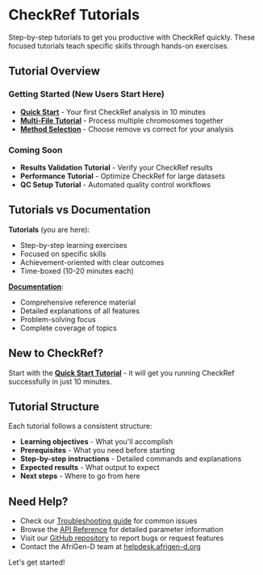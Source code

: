 # CheckRef Tutorials

Step-by-step tutorials to get you productive with CheckRef quickly. These focused tutorials teach specific skills through hands-on exercises.

## Tutorial Overview

### Getting Started (New Users Start Here)
- [**Quick Start**](./quick-start) - Your first CheckRef analysis in 10 minutes
- [**Multi-File Tutorial**](./multi-file-tutorial) - Process multiple chromosomes together
- [**Method Selection**](./method-selection) - Choose remove vs correct for your analysis

### Coming Soon
- **Results Validation Tutorial** - Verify your CheckRef results
- **Performance Tutorial** - Optimize CheckRef for large datasets
- **QC Setup Tutorial** - Automated quality control workflows

## Tutorials vs Documentation

**Tutorials** (you are here):
- Step-by-step learning exercises
- Focused on specific skills
- Achievement-oriented with clear outcomes
- Time-boxed (10-20 minutes each)

**[Documentation](/docs/)**:
- Comprehensive reference material
- Detailed explanations of all features
- Problem-solving focus
- Complete coverage of topics

## New to CheckRef?

Start with the [**Quick Start Tutorial**](./quick-start) - it will get you running CheckRef successfully in just 10 minutes.

## Tutorial Structure

Each tutorial follows a consistent structure:
- **Learning objectives** - What you'll accomplish
- **Prerequisites** - What you need before starting
- **Step-by-step instructions** - Detailed commands and explanations
- **Expected results** - What output to expect
- **Next steps** - Where to go from here

## Need Help?

- Check our [Troubleshooting guide](/docs/troubleshooting) for common issues
- Browse the [API Reference](/api/parameters) for detailed parameter information
- Visit our [GitHub repository](https://github.com/AfriGen-D/checkref) to report bugs or request features
- Contact the AfriGen-D team at [helpdesk.afrigen-d.org](https://helpdesk.afrigen-d.org)

Let's get started!